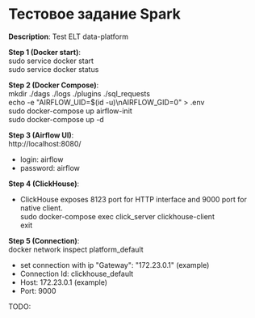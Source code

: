 # Тестовое задание Spark 

**Description**: Test ELT data-platform 


**Step 1 (Docker start)**:  
sudo service docker start  
sudo service docker status  

**Step 2 (Docker Compose)**:  
mkdir ./dags ./logs ./plugins ./sql_requests  
echo -e "AIRFLOW_UID=$(id -u)\nAIRFLOW_GID=0" > .env  
sudo docker-compose up airflow-init  
sudo docker-compose up -d  

**Step 3 (Airflow UI)**:  
http://localhost:8080/  
- login: airflow  
- password: airflow  

**Step 4 (ClickHouse)**:  
- ClickHouse exposes 8123 port for HTTP interface and 9000 port for native client.  
sudo docker-compose exec click_server clickhouse-client  
exit  

**Step 5 (Connection)**:  
docker network inspect platform_default  
- set connection with ip "Gateway": "172.23.0.1" (example)  
- Connection Id: clickhouse_default  
- Host: 172.23.0.1 (example)  
- Port: 9000  


TODO:  
